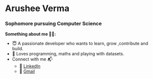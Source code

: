 # Arushee Verma
### Sophomore pursuing Computer Science

<!--
**ArusheeVerma/ArusheeVerma** is a ✨ _special_ ✨ repository because its `README.md` (this file) appears on your GitHub profile.

Here are some ideas to get you started:

- 🔭 I’m currently working on ...
- 🌱 I’m currently learning ...
- 👯 I’m looking to collaborate on ...
- 🤔 I’m looking for help with ...
- 💬 Ask me about ...
- 📫 How to reach me: ...
- 😄 Pronouns: ...
- ⚡ Fun fact: ...
-->

 **Something about me 👩‍💻:**
- 😇 A passionate developer who wants to learn, grow ,contribute and build. 
- 🧠 Loves programming, maths and playing with datasets.
- Connect with me 📬
    - 🏢 [LinkedIn](https://www.linkedin.com/in/arushee-verma-0a7589211/)
    - 📧 [Gmail](aru2002verma@gmail.com)


<!--[![Top Langs](https://github-readme-stats.vercel.app/api/top-langs/?username=ArusheeVerma)](https://github.com/ArusheeVerma/github-readme-stats)-->
